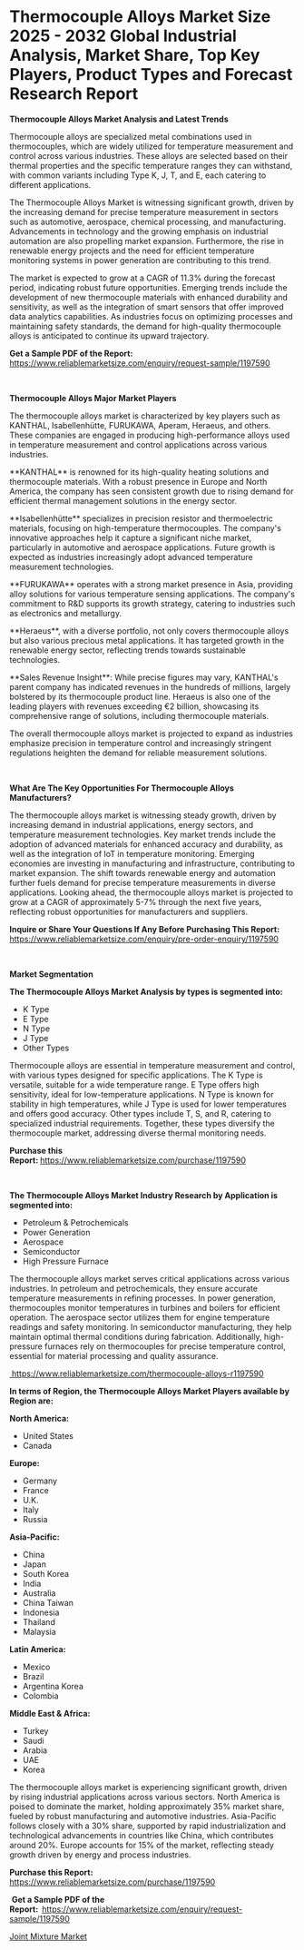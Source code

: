 <p><h1>Thermocouple Alloys Market Size 2025 - 2032 Global Industrial Analysis, Market Share, Top Key Players, Product Types and Forecast Research Report</h1></p><p><strong>Thermocouple Alloys Market Analysis and Latest Trends</strong></p>
<p><p>Thermocouple alloys are specialized metal combinations used in thermocouples, which are widely utilized for temperature measurement and control across various industries. These alloys are selected based on their thermal properties and the specific temperature ranges they can withstand, with common variants including Type K, J, T, and E, each catering to different applications.</p><p>The Thermocouple Alloys Market is witnessing significant growth, driven by the increasing demand for precise temperature measurement in sectors such as automotive, aerospace, chemical processing, and manufacturing. Advancements in technology and the growing emphasis on industrial automation are also propelling market expansion. Furthermore, the rise in renewable energy projects and the need for efficient temperature monitoring systems in power generation are contributing to this trend.</p><p>The market is expected to grow at a CAGR of 11.3% during the forecast period, indicating robust future opportunities. Emerging trends include the development of new thermocouple materials with enhanced durability and sensitivity, as well as the integration of smart sensors that offer improved data analytics capabilities. As industries focus on optimizing processes and maintaining safety standards, the demand for high-quality thermocouple alloys is anticipated to continue its upward trajectory.</p></p>
<p><strong>Get a Sample PDF of the Report:&nbsp;</strong> <a href="https://www.reliablemarketsize.com/enquiry/request-sample/1197590?utm_campaign=2945&utm_medium=2&utm_source=Github&utm_content=ia&utm_term=01042025&utm_id=thermocouple-alloys">https://www.reliablemarketsize.com/enquiry/request-sample/1197590</a></p>
<p>&nbsp;</p>
<p><strong>Thermocouple Alloys Major Market Players</strong></p>
<p><p>The thermocouple alloys market is characterized by key players such as KANTHAL, Isabellenhütte, FURUKAWA, Aperam, Heraeus, and others. These companies are engaged in producing high-performance alloys used in temperature measurement and control applications across various industries.</p><p>**KANTHAL** is renowned for its high-quality heating solutions and thermocouple materials. With a robust presence in Europe and North America, the company has seen consistent growth due to rising demand for efficient thermal management solutions in the energy sector.</p><p>**Isabellenhütte** specializes in precision resistor and thermoelectric materials, focusing on high-temperature thermocouples. The company's innovative approaches help it capture a significant niche market, particularly in automotive and aerospace applications. Future growth is expected as industries increasingly adopt advanced temperature measurement technologies.</p><p>**FURUKAWA** operates with a strong market presence in Asia, providing alloy solutions for various temperature sensing applications. The company's commitment to R&D supports its growth strategy, catering to industries such as electronics and metallurgy.</p><p>**Heraeus**, with a diverse portfolio, not only covers thermocouple alloys but also various precious metal applications. It has targeted growth in the renewable energy sector, reflecting trends towards sustainable technologies.</p><p>**Sales Revenue Insight**: While precise figures may vary, KANTHAL's parent company has indicated revenues in the hundreds of millions, largely bolstered by its thermocouple product line. Heraeus is also one of the leading players with revenues exceeding €2 billion, showcasing its comprehensive range of solutions, including thermocouple materials.</p><p>The overall thermocouple alloys market is projected to expand as industries emphasize precision in temperature control and increasingly stringent regulations heighten the demand for reliable measurement solutions.</p></p>
<p>&nbsp;</p>
<p><strong>What Are The Key Opportunities For Thermocouple Alloys Manufacturers?</strong></p>
<p><p>The thermocouple alloys market is witnessing steady growth, driven by increasing demand in industrial applications, energy sectors, and temperature measurement technologies. Key market trends include the adoption of advanced materials for enhanced accuracy and durability, as well as the integration of IoT in temperature monitoring. Emerging economies are investing in manufacturing and infrastructure, contributing to market expansion. The shift towards renewable energy and automation further fuels demand for precise temperature measurements in diverse applications. Looking ahead, the thermocouple alloys market is projected to grow at a CAGR of approximately 5-7% through the next five years, reflecting robust opportunities for manufacturers and suppliers.</p></p>
<p><strong>Inquire or Share Your Questions If Any Before Purchasing This Report:</strong> <a href="https://www.reliablemarketsize.com/enquiry/pre-order-enquiry/1197590?utm_campaign=2945&utm_medium=2&utm_source=Github&utm_content=ia&utm_term=01042025&utm_id=thermocouple-alloys">https://www.reliablemarketsize.com/enquiry/pre-order-enquiry/1197590</a></p>
<p>&nbsp;</p>
<p><strong>Market Segmentation</strong></p>
<p><strong>The Thermocouple Alloys Market Analysis by types is segmented into:</strong></p>
<p><ul><li>K Type</li><li>E Type</li><li>N Type</li><li>J Type</li><li>Other Types</li></ul></p>
<p><p>Thermocouple alloys are essential in temperature measurement and control, with various types designed for specific applications. The K Type is versatile, suitable for a wide temperature range. E Type offers high sensitivity, ideal for low-temperature applications. N Type is known for stability in high temperatures, while J Type is used for lower temperatures and offers good accuracy. Other types include T, S, and R, catering to specialized industrial requirements. Together, these types diversify the thermocouple market, addressing diverse thermal monitoring needs.</p></p>
<p><strong>Purchase this Report:&nbsp;</strong><a href="https://www.reliablemarketsize.com/purchase/1197590?utm_campaign=2945&utm_medium=2&utm_source=Github&utm_content=ia&utm_term=01042025&utm_id=thermocouple-alloys">https://www.reliablemarketsize.com/purchase/1197590</a></p>
<p>&nbsp;</p>
<p><strong>The Thermocouple Alloys Market Industry Research by Application is segmented into:</strong></p>
<p><ul><li>Petroleum & Petrochemicals</li><li>Power Generation</li><li>Aerospace</li><li>Semiconductor</li><li>High Pressure Furnace</li></ul></p>
<p><p>The thermocouple alloys market serves critical applications across various industries. In petroleum and petrochemicals, they ensure accurate temperature measurements in refining processes. In power generation, thermocouples monitor temperatures in turbines and boilers for efficient operation. The aerospace sector utilizes them for engine temperature readings and safety monitoring. In semiconductor manufacturing, they help maintain optimal thermal conditions during fabrication. Additionally, high-pressure furnaces rely on thermocouples for precise temperature control, essential for material processing and quality assurance.</p></p>
<p><a href="https://www.reliablemarketsize.com/thermocouple-alloys-r1197590?utm_campaign=2945&utm_medium=2&utm_source=Github&utm_content=ia&utm_term=01042025&utm_id=thermocouple-alloys">&nbsp;https://www.reliablemarketsize.com/thermocouple-alloys-r1197590</a></p>
<p><strong>In terms of Region, the Thermocouple Alloys Market Players available by Region are:</strong></p>
<p>
    <p> <strong> North America: </strong>
        <ul>
            <li>United States</li>
            <li>Canada</li>
        </ul>
        </p> 
    <p> <strong> Europe: </strong>
        <ul>
            <li>Germany</li>
            <li>France</li>
            <li>U.K.</li>
            <li>Italy</li>
            <li>Russia</li>
        </ul>
        </p> 
    <p> <strong> Asia-Pacific: </strong>
        <ul>
            <li>China</li>
            <li>Japan</li>
            <li>South Korea</li>
            <li>India</li>
            <li>Australia</li>
            <li>China Taiwan</li>
            <li>Indonesia</li>
            <li>Thailand</li>
            <li>Malaysia</li>
        </ul>
        </p> 
    <p> <strong> Latin America: </strong>
        <ul>
            <li>Mexico</li>
            <li>Brazil</li>
            <li>Argentina Korea</li>
            <li>Colombia</li>
        </ul>
        </p> 
    <p> <strong> Middle East & Africa: </strong>
        <ul>
            <li>Turkey</li>
            <li>Saudi</li>
            <li>Arabia</li>
            <li>UAE</li>
            <li>Korea</li>
        </ul>
    </p>
    </p>
<p><p>The thermocouple alloys market is experiencing significant growth, driven by rising industrial applications across various sectors. North America is poised to dominate the market, holding approximately 35% market share, fueled by robust manufacturing and automotive industries. Asia-Pacific follows closely with a 30% share, supported by rapid industrialization and technological advancements in countries like China, which contributes around 20%. Europe accounts for 15% of the market, reflecting steady growth driven by energy and process industries.</p></p>
<p><strong>Purchase this Report: </strong><a href="https://www.reliablemarketsize.com/purchase/1197590?utm_campaign=2945&utm_medium=2&utm_source=Github&utm_content=ia&utm_term=01042025&utm_id=thermocouple-alloys">https://www.reliablemarketsize.com/purchase/1197590</a></p>
<p>&nbsp;<strong>Get a Sample PDF of the Report:&nbsp;&nbsp;</strong><a href="https://www.reliablemarketsize.com/enquiry/request-sample/1197590?utm_campaign=2945&utm_medium=2&utm_source=Github&utm_content=ia&utm_term=01042025&utm_id=thermocouple-alloys">https://www.reliablemarketsize.com/enquiry/request-sample/1197590</a></p>
<p><strong></strong></p>
<p><p><a href="https://github.com/ternainglin/Market-Research-Report-List-1/blob/main/joint-mixture-market.md?utm_campaign=2945&utm_medium=2&utm_source=Github&utm_content=ia&utm_term=01042025&utm_id=thermocouple-alloys">Joint Mixture Market</a></p></p>